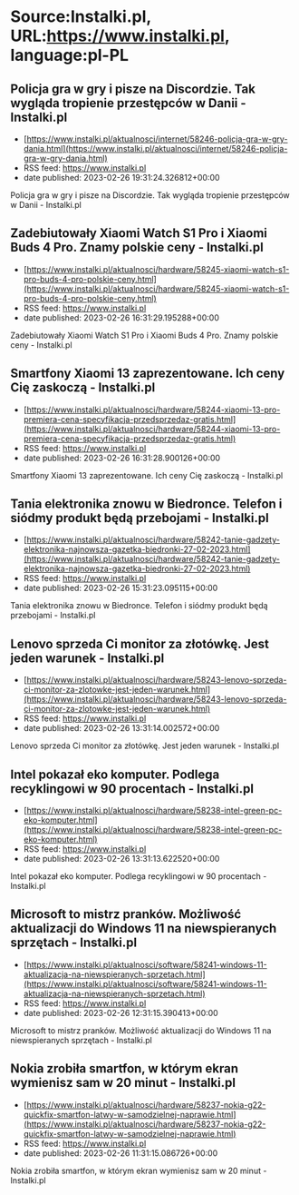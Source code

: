 # Source:Instalki.pl, URL:https://www.instalki.pl, language:pl-PL

## Policja gra w gry i pisze na Discordzie. Tak wygląda tropienie przestępców w Danii - Instalki.pl
 - [https://www.instalki.pl/aktualnosci/internet/58246-policja-gra-w-gry-dania.html](https://www.instalki.pl/aktualnosci/internet/58246-policja-gra-w-gry-dania.html)
 - RSS feed: https://www.instalki.pl
 - date published: 2023-02-26 19:31:24.326812+00:00

Policja gra w gry i pisze na Discordzie. Tak wygląda tropienie przestępców w Danii - Instalki.pl

## Zadebiutowały Xiaomi Watch S1 Pro i Xiaomi Buds 4 Pro. Znamy polskie ceny - Instalki.pl
 - [https://www.instalki.pl/aktualnosci/hardware/58245-xiaomi-watch-s1-pro-buds-4-pro-polskie-ceny.html](https://www.instalki.pl/aktualnosci/hardware/58245-xiaomi-watch-s1-pro-buds-4-pro-polskie-ceny.html)
 - RSS feed: https://www.instalki.pl
 - date published: 2023-02-26 16:31:29.195288+00:00

Zadebiutowały Xiaomi Watch S1 Pro i Xiaomi Buds 4 Pro. Znamy polskie ceny - Instalki.pl

## Smartfony Xiaomi 13 zaprezentowane. Ich ceny Cię zaskoczą - Instalki.pl
 - [https://www.instalki.pl/aktualnosci/hardware/58244-xiaomi-13-pro-premiera-cena-specyfikacja-przedsprzedaz-gratis.html](https://www.instalki.pl/aktualnosci/hardware/58244-xiaomi-13-pro-premiera-cena-specyfikacja-przedsprzedaz-gratis.html)
 - RSS feed: https://www.instalki.pl
 - date published: 2023-02-26 16:31:28.900126+00:00

Smartfony Xiaomi 13 zaprezentowane. Ich ceny Cię zaskoczą - Instalki.pl

## Tania elektronika znowu w Biedronce. Telefon i siódmy produkt będą przebojami - Instalki.pl
 - [https://www.instalki.pl/aktualnosci/hardware/58242-tanie-gadzety-elektronika-najnowsza-gazetka-biedronki-27-02-2023.html](https://www.instalki.pl/aktualnosci/hardware/58242-tanie-gadzety-elektronika-najnowsza-gazetka-biedronki-27-02-2023.html)
 - RSS feed: https://www.instalki.pl
 - date published: 2023-02-26 15:31:23.095115+00:00

Tania elektronika znowu w Biedronce. Telefon i siódmy produkt będą przebojami - Instalki.pl

## Lenovo sprzeda Ci monitor za złotówkę. Jest jeden warunek - Instalki.pl
 - [https://www.instalki.pl/aktualnosci/hardware/58243-lenovo-sprzeda-ci-monitor-za-zlotowke-jest-jeden-warunek.html](https://www.instalki.pl/aktualnosci/hardware/58243-lenovo-sprzeda-ci-monitor-za-zlotowke-jest-jeden-warunek.html)
 - RSS feed: https://www.instalki.pl
 - date published: 2023-02-26 13:31:14.002572+00:00

Lenovo sprzeda Ci monitor za złotówkę. Jest jeden warunek - Instalki.pl

## Intel pokazał eko komputer. Podlega recyklingowi w 90 procentach - Instalki.pl
 - [https://www.instalki.pl/aktualnosci/hardware/58238-intel-green-pc-eko-komputer.html](https://www.instalki.pl/aktualnosci/hardware/58238-intel-green-pc-eko-komputer.html)
 - RSS feed: https://www.instalki.pl
 - date published: 2023-02-26 13:31:13.622520+00:00

Intel pokazał eko komputer. Podlega recyklingowi w 90 procentach - Instalki.pl

## Microsoft to mistrz pranków. Możliwość aktualizacji do Windows 11 na niewspieranych sprzętach - Instalki.pl
 - [https://www.instalki.pl/aktualnosci/software/58241-windows-11-aktualizacja-na-niewspieranych-sprzetach.html](https://www.instalki.pl/aktualnosci/software/58241-windows-11-aktualizacja-na-niewspieranych-sprzetach.html)
 - RSS feed: https://www.instalki.pl
 - date published: 2023-02-26 12:31:15.390413+00:00

Microsoft to mistrz pranków. Możliwość aktualizacji do Windows 11 na niewspieranych sprzętach - Instalki.pl

## Nokia zrobiła smartfon, w którym ekran wymienisz sam w 20 minut - Instalki.pl
 - [https://www.instalki.pl/aktualnosci/hardware/58237-nokia-g22-quickfix-smartfon-latwy-w-samodzielnej-naprawie.html](https://www.instalki.pl/aktualnosci/hardware/58237-nokia-g22-quickfix-smartfon-latwy-w-samodzielnej-naprawie.html)
 - RSS feed: https://www.instalki.pl
 - date published: 2023-02-26 11:31:15.086726+00:00

Nokia zrobiła smartfon, w którym ekran wymienisz sam w 20 minut - Instalki.pl

